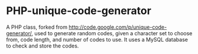 PHP-unique-code-generator
=========================

A PHP class, forked from http://code.google.com/p/unique-code-generator/, used to generate random codes, given a character set to choose from, code length, and number of codes to use. It uses a MySQL database to check and store the codes.